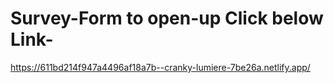 # Survey-Form to open-up Click below Link-

https://611bd214f947a4496af18a7b--cranky-lumiere-7be26a.netlify.app/
